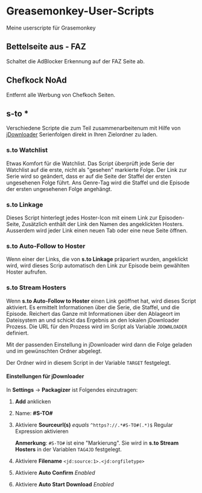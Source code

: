 # Greasemonkey-User-Scripts
Meine userscripte für Grasemonkey

## Bettelseite aus - FAZ
Schaltet die AdBlocker Erkennung auf der FAZ Seite ab.

## Chefkock NoAd
Entfernt alle Werbung von Chefkoch Seiten.

## s-to *
Verschiedene Scripte die zum Teil zusammenarbeitenum
mit Hilfe von [jDownloader](https://jdownloader.org/)
Serienfolgen direkt in Ihren Zielordner zu laden.

### s.to Watchlist
Etwas Komfort für die Watchlist.
Das Script überprüft jede Serie der Watchlist auf die erste,
nicht als "gesehen" markierte Folge.
Der Link zur Serie wird so geändert, dass er auf die Seite
der Staffel der ersten ungesehenen Folge führt.
Ans Genre-Tag wird die Staffel und die Episode der ersten
ungesehenen Folge angehängt.

### s.to Linkage
Dieses Script hinterlegt jedes Hoster-Icon mit einem Link
zur Episoden-Seite,
Zusätzlich enthält der Link den Namen des angeklickten
Hosters.
Ausserdem wird jeder Link einen neuen Tab oder eine neue
Seite öffnen.

### s.to Auto-Follow to Hoster
Wenn einer der Links, die von  **s.to Linkage** präpariert
wurden, angeklickt wird, wird dieses Scrip automatisch
den Link zur Episode beim gewählten Hoster aufrufen.

### s.to Stream Hosters
Wenn **s.to Auto-Follow to Hoster** einen Link geöffnet
hat, wird dieses Script aktiviert.
Es ermittelt Informationen über die Serie, die Staffel,
und die Episode.
Reichert das Ganze mit Informationen über den Ablageort
im Dateisystem an und schickt das Ergebnis an den lokalen
jDownloader Prozess.
Die URL für den Prozess wird im Script als Variable
`JDOWNLOADER` definiert.

Mit der passenden Einstellung in jDownloader wird dann
die Folge geladen und im gewünschten Ordner abgelegt.

Der Ordner wird in diesem Script in der Variable
`TARGET` festgelegt.

#### Einstellungen für jDownloader
In **Settings** -> **Packagizer** ist Folgendes einzutragen:

1. **Add** anklicken
2. Name: **#S-TO#**
3. Aktiviere **Sourceurl(s)** *equals*
   `^https?://.*#S-TO#(.*)$`
   Regular Expression aktivieren

   **Anmerkung**: `#S-TO#` ist eine "Markierung".
   Sie wird in **s.to Stream Hosters** in der Variablen
   `TAG4JD` festgelegt.

4. Aktiviere **Filename** `<jd:source:1>.<jd:orgfiletype>`
5. Aktiviere **Auto Confirm** *Enabled*
6. Aktiviere **Auto Start Download** *Enabled*


